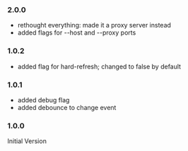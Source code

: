 ### 2.0.0

- rethought everything: made it a proxy server instead
- added flags for --host and --proxy ports

### 1.0.2

- added flag for hard-refresh; changed to false by default

### 1.0.1

- added debug flag
- added debounce to change event

### 1.0.0

Initial Version
